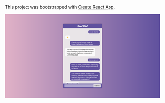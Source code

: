 This project was bootstrapped with [Create React App](https://github.com/facebook/create-react-app).

![Demo Img](https://raw.githubusercontent.com/amalali2/react-chat/master/src/demo-img.png)


